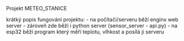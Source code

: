 Projekt METEO_STANICE

krátký popis fungování projektu: 
    - na počítači/serveru běží enginx web server
    - zároveň zde běží i python server (sensor_server - api.py)
    - na esp32 běží program který měří teplotu, vlhkost a posílá ji serveru
